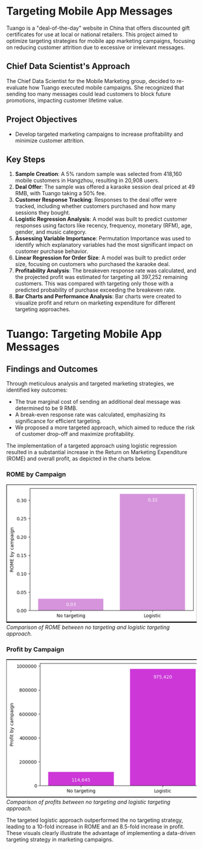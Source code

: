 # Targeting Mobile App Messages

Tuango is a "deal-of-the-day" website in China that offers discounted gift certificates for use at local or national retailers. This project aimed to optimize targeting strategies for mobile app marketing campaigns, focusing on reducing customer attrition due to excessive or irrelevant messages.

## Chief Data Scientist's Approach
The Chief Data Scientist for the Mobile Marketing group, decided to re-evaluate how Tuango executed mobile campaigns. She recognized that sending too many messages could lead customers to block future promotions, impacting customer lifetime value.

## Project Objectives
- Develop targeted marketing campaigns to increase profitability and minimize customer attrition.

## Key Steps
1. **Sample Creation**: A 5% random sample was selected from 418,160 mobile customers in Hangzhou, resulting in 20,908 users.
2. **Deal Offer**: The sample was offered a karaoke session deal priced at 49 RMB, with Tuango taking a 50% fee.
3. **Customer Response Tracking**: Responses to the deal offer were tracked, including whether customers purchased and how many sessions they bought.
4. **Logistic Regression Analysis**: A model was built to predict customer responses using factors like recency, frequency, monetary (RFM), age, gender, and music category.
5. **Assessing Variable Importance**: Permutation Importance was used to identify which explanatory variables had the most significant impact on customer purchase behavior.
6. **Linear Regression for Order Size**: A model was built to predict order size, focusing on customers who purchased the karaoke deal.
7. **Profitability Analysis**: The breakeven response rate was calculated, and the projected profit was estimated for targeting all 397,252 remaining customers. This was compared with targeting only those with a predicted probability of purchase exceeding the breakeven rate.
8. **Bar Charts and Performance Analysis**: Bar charts were created to visualize profit and return on marketing expenditure for different targeting approaches.

# Tuango: Targeting Mobile App Messages

## Findings and Outcomes

Through meticulous analysis and targeted marketing strategies, we identified key outcomes:

- The true marginal cost of sending an additional deal message was determined to be 9 RMB.
- A break-even response rate was calculated, emphasizing its significance for efficient targeting.
- We proposed a more targeted approach, which aimed to reduce the risk of customer drop-off and maximize profitability.

The implementation of a targeted approach using logistic regression resulted in a substantial increase in the Return on Marketing Expenditure (ROME) and overall profit, as depicted in the charts below.

### ROME by Campaign
![ROME by Campaign](./ROME.png)
*Comparison of ROME between no targeting and logistic targeting approach.*

### Profit by Campaign
![Profit by Campaign](./Profit.png)
*Comparison of profits between no targeting and logistic targeting approach.*

The targeted logistic approach outperformed the no targeting strategy, leading to a 10-fold increase in ROME and an 8.5-fold increase in profit. These visuals clearly illustrate the advantage of implementing a data-driven targeting strategy in marketing campaigns.

